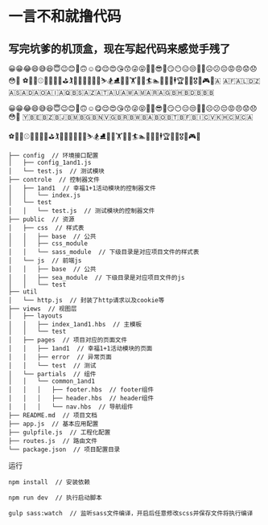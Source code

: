 # 一言不和就撸代码

## 写完坑爹的机顶盒，现在写起代码来感觉手残了

😀😁😂😄😅😆😇😉😊🙂🙃☺️😋😌😍😘😙😜😝🤑🤓😎🤗😏😶😑😒🙄🤔☹️😕😔😡😠😟😞😳👀
⚽️🏀🏈⚾️🎾🏐🏉🎱⛳️🏌🏓🏸🏒🏑🏏🎿⛷🏂⛸🏹🚴🏋⛹🛀🏄🏊🚣🎣🏇🕴🏆🎽🏅🎖🎯🎮🎳🇦
🇦🇫🇦🇱🇩🇿🇦🇸🇦🇩🇦🇴🇦🇮🇦🇶🇧🇸🇦🇿🇦🇹🇦🇺🇦🇼🇦🇲🇦🇷🇦🇬🇧🇭🇧🇩🇧🇧🇧



😀😁😂😄😅😆😇😉😊🙂🙃☺️😋😌😍😘😙😜😝🤑🤓😎🤗😏😶😑😒🙄🤔☹️😕😔😡😠😟😞😳👀
🇾🇧🇪🇧🇿🇧🇯🇧🇲🇧🇬🇧🇳🇻🇬🇧🇷🇧🇼🇧🇦🇧🇴🇧🇹🇧🇫🇧🇮🇨🇻🇰🇭🇨🇲🇨🇦

⚽️🏀🏈⚾️🎾🏐🏉🎱⛳️🏌🏓🏸🏒🏑🏏🎿⛷🏂⛸🏹🚴🏋⛹🛀🏄🏊🚣🎣🏇🕴🏆🎽🏅🎖🎯🎮🎳

    ├── config  // 环境接口配置
    │   ├── config_1and1.js
    │   └── test.js  // 测试模块
    ├── controle  // 控制器文件
    │   ├── 1and1  // 幸福1+1活动模块的控制器文件
    │   │   └── index.js
    │   └── test  
    │   │   └── test.js  // 测试模块的控制器文件
    ├── public  // 资源
    │   ├── css  // 样式表
    │   │   ├── base  // 公共
    │   │   ├── css_module
    │   │   └── sass_module  // 下级目录是对应项目文件的样式表
    │   └── js  // 前端js
    │   │   ├── base  // 公共
    │   │   ├── sea_module  // 下级目录是对应项目文件的js
    │   │   └── test
    ├── util
    │   └── http.js  // 封装了http请求以及cookie等
    ├── views  // 视图层
    │   ├── layouts
    │   │   ├── index_1and1.hbs  // 主模板
    │   │   └── test
    │   ├── pages  // 项目对应的页面文件
    │   │   ├── 1and1  // 幸福1+1活动模块的页面
    │   │   ├── error  // 异常页面
    │   │   └── test  // 测试
    │   └── partials  // 组件
    │   │   └── common_1and1
    │   │   │   ├── footer.hbs  // footer组件
    │   │   │   ├── header.hbs  // header组件
    │   │   │   └── nav.hbs  // 导航组件
    ├── README.md  // 项目文档
    ├── app.js  // 基本应用配置
    ├── gulpfile.js  // 工程化配置
    ├── routes.js  // 路由文件
    └── package.json  // 项目配置目录

运行

    npm install  // 安装依赖

    npm run dev  // 执行启动脚本

    gulp sass:watch  // 监听sass文件编译，开启后任意修改scss并保存文件将执行编译
